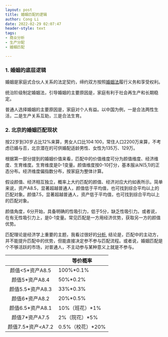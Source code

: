 ```yaml
---
layout: post
title: 婚姻匹配的逻辑
author: Cong Li
date: 2022-02-29 02:07:47
header-style: text
tags: 
- 商业分析
- 生产分配
- 婚姻匹配

---
```


### 1. 婚姻的底层逻辑

婚姻是家庭式合伙人关系的法定契约，缔约双方按照[婚姻法](http://www.gov.cn/banshi/2005-05/25/content_847.htm)履行义务和享受权利。

统治阶级制定婚姻法，引导婚姻的主要原因是，家庭有利于社会再生产和长期稳定。

普通人选择婚姻的主要原因是，家庭对个人有益。以中国为例，一是合法两性生活，二是生产关系互助，三是合法生育。

### 2. 北京的婚姻匹配现状

按22岁到30岁占比12%来算，男女人口比104:100，常住人口2200万来算，不考虑已婚与否，北京潜在的可供婚配适龄男性、女性为135万、129万。

根据第一部分提到的婚姻价值来看，匹配中的价值维度可分为颜值维度、经济维度、生育维度。生育维度是0-1变量。颜值维度按0-10打分，基本服从N(5,1)的正态分布。经济维度偏指数分布，按家庭为整体计算。

假设颜值、经济相互独立，概率上大约匹配的颜值、经济对应大约如表所示。简单来说，资产A8.5，显著超越普通人，颜值低于平均值，也可找到综合平均以上的匹配对象。颜值7.5，显著超越普通人，资产低于平均值，也可找到综合平均以上的匹配对象。

颜值角度，6分开始，具备明确的性吸引力，低于5分，缺乏性吸引力。或者说，在有无性吸引力上，是0-1变量。常见匹配是一方用经济优势，获取另一方的颜值优势。

匹配理论是经济学上重要的主题，我看过很好的[分析](http://sx349.github.io/2015/05/19/ECON01/), 结论是，匹配中的主动方，并不能提升匹配中的优势，但能直接决定参不参与匹配流程。或者说，婚姻匹配是个不够活跃的市场，对普通人，不主动参与某种意义上就是不参与。

|                   | 等价概率         |
| :---------------: | ---------------- |
|  颜值<5*资产A8.5  | 100%*0.1%        |
|  颜值5*资产A8.4   | 50%*0.2%         |
| 颜值5.5*资产A8.3  | 33%*0.3%         |
|  颜值6*资产A8.2   | 20%*0.5%         |
| 颜值6.5*资产A8.1  | 10%（班花）*1%   |
|  颜值7*资产A7.5   | 2%（院花）*5%    |
| 颜值7.5*资产<A7.2 | 0.5%（校花）*20% |



